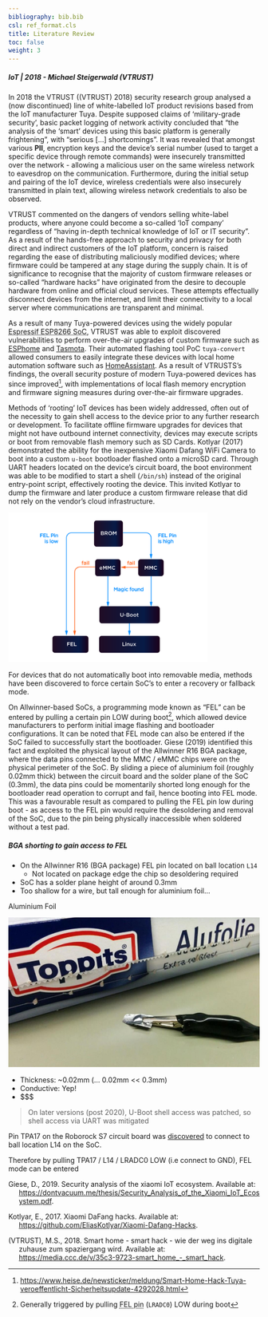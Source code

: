 ```yaml
---
bibliography: bib.bib
csl: ref_format.cls
title: Literature Review
toc: false
weight: 3
---
```


##### IoT \| 2018 - Michael Steigerwald (VTRUST)

In 2018 the VTRUST ((VTRUST) 2018) security research group analysed a
(now discontinued) line of white-labelled IoT product revisions based
from the IoT manufacturer Tuya. Despite supposed claims of
‘military-grade security’, basic packet logging of network activity
concluded that “the analysis of the ‘smart’ devices using this basic
platform is generally frightening”, with “serious \[…\] shortcomings”.
It was revealed that amongst various **PII**, encryption keys and the
device’s serial number (used to target a specific device through remote
commands) were insecurely transmitted over the network - allowing a
malicious user on the same wireless network to eavesdrop on the
communication. Furthermore, during the initial setup and pairing of the
IoT device, wireless credentials were also insecurely transmitted in
plain text, allowing wireless network credentials to also be observed.

VTRUST commented on the dangers of vendors selling white-label products,
where anyone could become a so-called ‘IoT company’ regardless of
“having in-depth technical knowledge of IoT or IT security”. As a result
of the hands-free approach to security and privacy for both direct and
indirect customers of the IoT platform, concern is raised regarding the
ease of distributing maliciously modified devices; where firmware could
be tampered at any stage during the supply chain. It is of significance
to recognise that the majority of custom firmware releases or so-called
“hardware hacks” have originated from the desire to decouple hardware
from online and official cloud services. These attempts effectually
disconnect devices from the internet, and limit their connectivity to a
local server where communications are transparent and minimal.

As a result of many Tuya-powered devices using the widely popular
<a style="text-decoration: underline dotted" href="https://www.espressif.com/en/products/socs/esp8266">Espressif
ESP8266 SoC</a>, VTRUST was able to exploit discovered vulnerabilities
to perform over-the-air upgrades of custom firmware such as
[ESPhome](https://esphome.io/) and
[Tasmota](https://tasmota.github.io/docs/). Their automated flashing
tool PoC `tuya-convert` allowed consumers to easily integrate these
devices with local home automation software such as
[HomeAssistant](https://www.home-assistant.io/). As a result of
VTRUSTS’s findings, the overall security posture of modern Tuya-powered
devices has since improved[^1], with implementations of local flash
memory encryption and firmware signing measures during over-the-air
firmware upgrades.

<!-- As a result, many attempts (regardless of success) aimed to completely replace original code with homebrew functionality, such that the original code was never analysed. -->

Methods of ‘rooting’ IoT devices has been widely addressed, often out of
the necessity to gain shell access to the device prior to any further
research or development. To facilitate offline firmware upgrades for
devices that might not have outbound internet connectivity, devices may
execute scripts or boot from removable flash memory such as SD Cards.
Kotlyar (2017) demonstrated the ability for the inexpensive Xiaomi
Dafang WiFi Camera to boot into a custom `u-boot` bootloader flashed
onto a microSD card. Through UART headers located on the device’s
circuit board, the boot environment was able to be modified to start a
shell (`/bin/sh`) instead of the original entry-point script,
effectively rooting the device. This invited Kotlyar to dump the
firmware and later produce a custom firmware release that did not rely
on the vendor’s cloud infrastructure.

<img src="/uploads/20211115-boot-sequence.png" height="300px" alt="center" />

For devices that do not automatically boot into removable media, methods
have been discovered to force certain SoC’s to enter a recovery or
fallback mode.

On Allwinner-based SoCs, a programming mode known as “FEL” can be
entered by pulling a certain pin LOW during boot[^2], which allowed
device manufacturers to perform initial image flashing and bootloader
configurations. It can be noted that FEL mode can also be entered if the
SoC failed to successfully start the bootloader. Giese (2019) identified
this fact and exploited the physical layout of the Allwinner R16 BGA
package, where the data pins connected to the MMC / eMMC chips were on
the physical perimeter of the SoC. By sliding a piece of aluminium foil
(roughly 0.02mm thick) between the circuit board and the solder plane of
the SoC (0.3mm), the data pins could be momentarily shorted long enough
for the bootloader read operation to corrupt and fail, hence booting
into FEL mode. This was a favourable result as compared to pulling the
FEL pin low during boot - as access to the FEL pin would require the
desoldering and removal of the SoC, due to the pin being physically
inaccessible when soldered without a test pad.

##### BGA shorting to gain access to FEL

<!-- https://docs.neutis.io/img/hardware-integration/boot-sequence.png -->

-   On the Allwinner R16 (BGA package) FEL pin located on ball location
    `L14`
    -   Not located on package edge the chip so <label>desoldering
        required</label>
-   SoC has a solder plane height of around 0.3mm
-   Too shallow for a wire, but tall enough for aluminium foil…

<label>Aluminium Foil</label>

<img src="/uploads/20211115-Snipaste_2021-11-15_19-45-37-dgiese.jpg" height="300px" alt="center" />

-   Thickness: \~0.02mm (… 0.02mm \<\< 0.3mm)
-   Conductive: Yep!
-   $$$

> On later versions (post 2020), U-Boot shell access was patched, so
> shell access via UART was mitigated

Pin TPA17 on the Roborock S7 circuit board was
[discovered](https://dontvacuum.me/talks/DEFCON29/DEFCON29-vacuum-robots.pdf)
to connect to ball location L14 on the SoC.

Therefore by pulling TPA17 / L14 / LRADC0 LOW (i.e connect to GND), FEL
mode can be entered

<!-- RootFS is now a read-only SquashFS -->

<div id="refs" class="references csl-bib-body hanging-indent">

<div id="ref-DennisGiese-2019" class="csl-entry">

Giese, D., 2019. Security analysis of the xiaomi IoT ecosystem.
Available at:
<https://dontvacuum.me/thesis/Security_Analysis_of_the_Xiaomi_IoT_Ecosystem.pdf>.

</div>

<div id="ref-EliasKotlyar-2017" class="csl-entry">

Kotlyar, E., 2017. Xiaomi DaFang hacks. Available at:
<https://github.com/EliasKotlyar/Xiaomi-Dafang-Hacks>.

</div>

<div id="ref-MichaelSteigerwaldVTRUST-2018" class="csl-entry">

(VTRUST), M.S., 2018. Smart home - smart hack - wie der weg ins digitale
zuhause zum spaziergang wird. Available at:
<https://media.ccc.de/v/35c3-9723-smart_home_-_smart_hack>.

</div>

</div>

[^1]: https://www.heise.de/newsticker/meldung/Smart-Home-Hack-Tuya-veroeffentlicht-Sicherheitsupdate-4292028.html

[^2]: Generally triggered by pulling
    <a href="https://linux-sunxi.org/images/b/b3/R16_Datasheet_V1.4_(1).pdf" style="text-decoration: underline dotted">FEL
    pin</a> (`LRADC0`) LOW during boot
